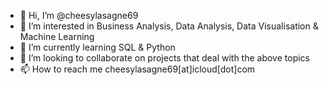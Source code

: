 - 👋 Hi, I’m @cheesylasagne69
- 👀 I’m interested in Business Analysis, Data Analysis, Data Visualisation & Machine Learning
- 🌱 I’m currently learning SQL & Python
- 💞️ I’m looking to collaborate on projects that deal with the above topics
- 📫 How to reach me cheesylasagne69[at]icloud[dot]com

<!---
cheesylasagne69/cheesylasagne69 is a ✨ special ✨ repository because its `README.md` (this file) appears on your GitHub profile.
You can click the Preview link to take a look at your changes.
--->
